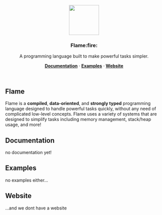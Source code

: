 <p align="center">
  <a>
    <img src="https://avatars.githubusercontent.com/u/98204361?s=200&v=4" height="96">
    <h3 align="center">Flame:fire:</h3>
  </a>
</p>

<p align="center">
  A programming language built to make powerful tasks simpler.
</p>

<p align="center">
  <a href="https://github.com/theflamelang/FlameSharp"><strong>Documentation</strong></a> ·
  <a href="https://github.com/theflamelang/FlameSharp"><strong>Examples</strong></a> ·
  <a href="https://github.com/theflamelang/FlameSharp"><strong>Website</strong></a>
</p>
<br/>

## Flame

Flame is a **compiled**, **data-oriented**, and **strongly typed** programming language designed to handle powerful tasks quickly, without any need of complicated low-level concepts. Flame uses a variety of systems that are designed to simplify tasks including memory management, stack/heap usage, and more!

## Documentation

no documentation yet!

## Examples

no examples either...

## Website

...and we dont have a website
